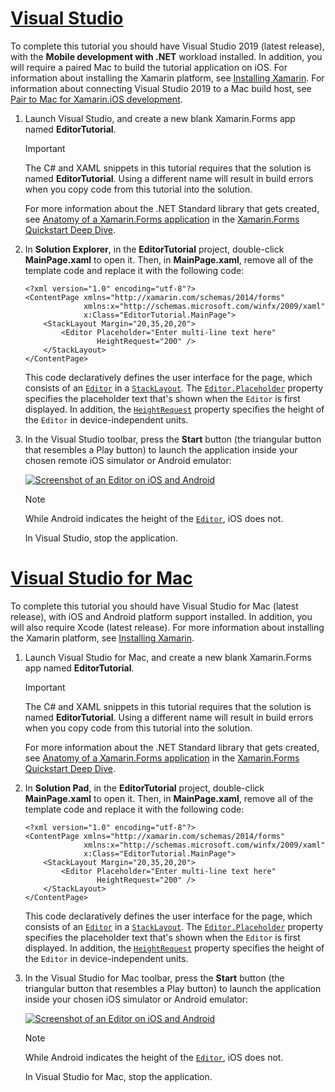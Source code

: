 # [Visual Studio](#tab/vswin)

To complete this tutorial you should have Visual Studio 2019 (latest release), with the **Mobile development with .NET** workload installed. In addition, you will require a paired Mac to build the tutorial application on iOS. For information about installing the Xamarin platform, see [Installing Xamarin](~/get-started/installation/index.md). For information about connecting Visual Studio 2019 to a Mac build host, see [Pair to Mac for Xamarin.iOS development](~/ios/get-started/installation/windows/connecting-to-mac/index.md).

1. Launch Visual Studio, and create a new blank Xamarin.Forms app named **EditorTutorial**.

    > [!IMPORTANT]
    > The C# and XAML snippets in this tutorial requires that the solution is named **EditorTutorial**. Using a different name will result in build errors when you copy code from this tutorial into the solution.

    For more information about the .NET Standard library that gets created, see [Anatomy of a Xamarin.Forms application](~/get-started/first-app/index.md) in the [Xamarin.Forms Quickstart Deep Dive](~/get-started/first-app/index.md).

1. In **Solution Explorer**, in the **EditorTutorial** project, double-click **MainPage.xaml** to open it. Then, in **MainPage.xaml**, remove all of the template code and replace it with the following code:

    ```xaml
    <?xml version="1.0" encoding="utf-8"?>
    <ContentPage xmlns="http://xamarin.com/schemas/2014/forms"
                 xmlns:x="http://schemas.microsoft.com/winfx/2009/xaml"
                 x:Class="EditorTutorial.MainPage">
        <StackLayout Margin="20,35,20,20">
            <Editor Placeholder="Enter multi-line text here"
                    HeightRequest="200" />
        </StackLayout>
    </ContentPage>
    ```

    This code declaratively defines the user interface for the page, which consists of an [`Editor`](xref:Xamarin.Forms.Editor) in a [`StackLayout`](xref:Xamarin.Forms.StackLayout). The [`Editor.Placeholder`](xref:Xamarin.Forms.InputView.Placeholder) property specifies the placeholder text that's shown when the `Editor` is first displayed. In addition, the [`HeightRequest`](xref:Xamarin.Forms.VisualElement) property specifies the height of the `Editor` in device-independent units.

1. In the Visual Studio toolbar, press the **Start** button (the triangular button that resembles a Play button) to launch the application inside your chosen remote iOS simulator or Android emulator:

    [![Screenshot of an Editor on iOS and Android](../images/create-editor.png "Editor containing placeholder text")](../images/create-editor-large.png#lightbox "Editor containing placeholder text")

    > [!NOTE]
    > While Android indicates the height of the [`Editor`](xref:Xamarin.Forms.Editor), iOS does not.

    In Visual Studio, stop the application.

# [Visual Studio for Mac](#tab/vsmac)

To complete this tutorial you should have Visual Studio for Mac (latest release), with iOS and Android platform support installed. In addition, you will also require Xcode (latest release). For more information about installing the Xamarin platform, see [Installing Xamarin](~/get-started/installation/index.md).

1. Launch Visual Studio for Mac, and create a new blank Xamarin.Forms app named **EditorTutorial**.

    > [!IMPORTANT]
    > The C# and XAML snippets in this tutorial requires that the solution is named **EditorTutorial**. Using a different name will result in build errors when you copy code from this tutorial into the solution.

    For more information about the .NET Standard library that gets created, see [Anatomy of a Xamarin.Forms application](~/get-started/first-app/index.md) in the [Xamarin.Forms Quickstart Deep Dive](~/get-started/first-app/index.md).

1. In **Solution Pad**, in the **EditorTutorial** project, double-click **MainPage.xaml** to open it. Then, in **MainPage.xaml**, remove all of the template code and replace it with the following code:

    ```xaml
    <?xml version="1.0" encoding="utf-8"?>
    <ContentPage xmlns="http://xamarin.com/schemas/2014/forms"
                 xmlns:x="http://schemas.microsoft.com/winfx/2009/xaml"
                 x:Class="EditorTutorial.MainPage">
        <StackLayout Margin="20,35,20,20">
            <Editor Placeholder="Enter multi-line text here"
                    HeightRequest="200" />
        </StackLayout>
    </ContentPage>
    ```

    This code declaratively defines the user interface for the page, which consists of an [`Editor`](xref:Xamarin.Forms.Editor) in a [`StackLayout`](xref:Xamarin.Forms.StackLayout). The [`Editor.Placeholder`](xref:Xamarin.Forms.InputView.Placeholder) property specifies the placeholder text that's shown when the `Editor` is first displayed. In addition, the [`HeightRequest`](xref:Xamarin.Forms.VisualElement) property specifies the height of the `Editor` in device-independent units.

1. In the Visual Studio for Mac toolbar, press the **Start** button (the triangular button that resembles a Play button) to launch the application inside your chosen iOS simulator or Android emulator:

    [![Screenshot of an Editor on iOS and Android](../images/create-editor.png "Editor containing placeholder text")](../images/create-editor-large.png#lightbox "Editor containing placeholder text")

    > [!NOTE]
    > While Android indicates the height of the [`Editor`](xref:Xamarin.Forms.Editor), iOS does not.

    In Visual Studio for Mac, stop the application.
